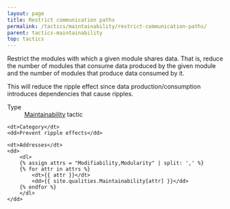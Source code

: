 ```yaml
---
layout: page
title: Restrict communication paths
permalink: /tactics/maintainability/restrict-communication-paths/
parent: tactics-maintainability
top: tactics
---
```


Restrict the modules with which a given module shares data. That is, reduce the number of modules that consume data produced by the given module and the number
of modules that produce data consumed by it.

This will reduce the ripple effect since data production/consumption introduces dependencies that cause ripples.

<dl>
    <dt>Type</dt>
    <dd><a href="{{ '/quality/maintainability/' | relative_url }}">Maintainability</a> tactic</dd>
    
    <dt>Category</dt>
    <dd>Prevent ripple effects</dd>
    
    <dt>Addresses</dt>
    <dd>
        <dl>
        {% assign attrs = "Modifiability,Modularity" | split: ',' %}
        {% for attr in attrs %}
            <dt>{{ attr }}</dt>
            <dd>{{ site.qualities.Maintainability[attr] }}</dd>
        {% endfor %}
        </dl>
    </dd>
</dl>
